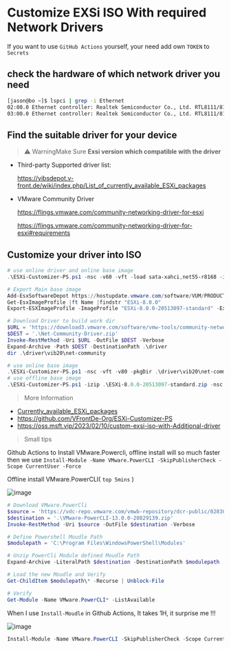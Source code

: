# Customize EXSi ISO With required Network Drivers

If you want to use `GitHub Actions` yourself, your need add own `TOKEN` to `Secrets`

## check the hardware of which network driver you need

```bash
[jason@bo ~]$ lspci | grep -i Ethernet
02:00.0 Ethernet controller: Realtek Semiconductor Co., Ltd. RTL8111/8168/8411 PCI Express Gigabit Ethernet Controller (rev 07)
03:00.0 Ethernet controller: Realtek Semiconductor Co., Ltd. RTL8111/8168/8411 PCI Express Gigabit Ethernet Controller (rev 07)
```

## Find the suitable driver for your device

> ⚠️ WarningMake Sure **Exsi version which compatible with the driver**

- Third-party Supported driver list:

  https://vibsdepot.v-front.de/wiki/index.php/List_of_currently_available_ESXi_packages

- VMware Community Driver

  https://flings.vmware.com/community-networking-driver-for-esxi

  https://flings.vmware.com/community-networking-driver-for-esxi#requirements

## Customize your driver into ISO

  ```powershell
# use online driver and online base image
.\ESXi-Customizer-PS.ps1 -nsc -v60 -vft -load sata-xahci,net55-r8168 -ipname <ISO_File_name>

# Export Main base image
Add-EsxSoftwareDepot https://hostupdate.vmware.com/software/VUM/PRODUCTION/main/vmw-depot-index.xml
Get-EsxImageProfile |ft Name |findstr "ESXi-8.0.0"
Export-ESXImageProfile -ImageProfile "ESXi-8.0.0-20513097-standard" -ExportToBundle -filepath ESXi-8.0.0-20513097-standard.zip

# Download Driver to build work dir
$URL = 'https://download3.vmware.com/software/vmw-tools/community-network-driver/Net-Community-Driver_1.2.7.0-1vmw.700.1.0.15843807_19480755.zip'
$DEST = '.\Net-Community-Driver.zip'
Invoke-RestMethod -Uri $URL -OutFile $DEST -Verbose
Expand-Archive -Path $DEST -DestinationPath .\driver
dir .\driver\vib20\net-community

# use online base image
.\ESXi-Customizer-PS.ps1 -nsc -vft -v80 -pkgDir .\driver\vib20\net-community -ipname ESXi-8.0.0-net-community
# use offline base image
.\ESXi-Customizer-PS.ps1 -izip .\ESXi-8.0.0-20513097-standard.zip -nsc -v80 -pkgDir .\driver\vib20\net-community -ipname ESXi-8.0.0-net-community
  ```

> More Information

- [Currently_available_ESXi_packages](https://vibsdepot.v-front.de/wiki/index.php/List_of_currently_available_ESXi_packages)
- https://github.com/VFrontDe-Org/ESXi-Customizer-PS
- https://oss.msft.vip/2023/02/10/custom-exsi-iso-with-Additional-driver

> Small tips

Github Actions to Install VMware.Powercli, offline install will so much faster then we use `Install-Module -Name VMware.PowerCLI -SkipPublisherCheck -Scope CurrentUser -Force`

Offline install VMware.PowerCLI( `top 5mins` )

![image](https://user-images.githubusercontent.com/88020021/219365299-ceddb02a-113e-4123-bf59-d43f2ea19c00.png)

```powershell
# Download VMware.PowerCli
$source = 'https://vdc-repo.vmware.com/vmwb-repository/dcr-public/02830330-d306-4111-9360-be16afb1d284/c7b98bc2-fcce-44f0-8700-efed2b6275aa/VMware-PowerCLI-13.0.0-20829139.zip'
$destination = '.\VMware-PowerCLI-13.0.0-20829139.zip'
Invoke-RestMethod -Uri $source -OutFile $destination -Verbose

# Define Powershell Moudle Path
$modulepath = 'C:\Program Files\WindowsPowerShell\Modules'

# Unzip PowerCli Module defined Moudle Path
Expand-Archive -LiteralPath $destination -DestinationPath $modulepath

# Load the new Moudle and Verify
Get-ChildItem $modulepath\* -Recurse | Unblock-File

# Verify
Get-Module -Name VMware.PowerCLI* -ListAvailable 
```

When I use `Install-Moudle` in Github Actions, It takes 1H, it surprise me !!!

![image](https://user-images.githubusercontent.com/88020021/219365864-bfee201d-0cb0-4b70-a0ea-3c9aa01bb871.png)


```powershell
Install-Module -Name VMware.PowerCLI -SkipPublisherCheck -Scope CurrentUser -Force
```

